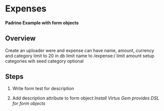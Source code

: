 Expenses
========

#### Padrino Example with form objects

## Overview
Create an uploader were and expense can have name, amount, currency and category
limit to 20 in db
limit name to /expense:/ 
limit amount
setup categories wih seed
category optional

## Steps
1. Write form test for description

2. Add description attribute to form object
  *Install Virtus Gem provides DSL for form objects*